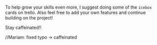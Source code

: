 To help grow your skills even more, I suggest doing some of the `icebox` cards on trello.
Also feel free to add your own features and continue building on the project!

Stay caffeinated!!

//Mariam: fixed typo -> caffeinated
